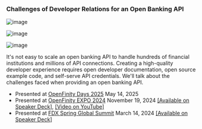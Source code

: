 ### Challenges of Developer Relations for an Open Banking API

![image](https://github.com/DevWithTheHair/Conference-Talks/assets/31429468/8748b7aa-c303-47fd-af04-b3f08f60b9bf)

![image](https://github.com/user-attachments/assets/f3e4d569-916b-42b1-9a88-697fe48d99bd)

![image](https://github.com/user-attachments/assets/e2ee4f5b-d5ff-4a7d-bb9c-a43b96bf6cd8)

It's not easy to scale an open banking API to handle hundreds of financial institutions and millions of API connections. Creating a high-quality developer experience requires open developer documentation, open source example code, and self-serve API credentials. We'll talk about the challenges faced when providing an open banking API.

- Presented at [OpenFinity Days 2025](https://www.openfinity.org/2025-openfinity-days) May 14, 2025
- Presented at [OpenFinity EXPO 2024](https://www.openfinity.org/expo2024) November 19, 2024 [[Available on Speaker Deck]](https://speakerdeck.com/devwiththehair/challenges-of-developer-relations-for-an-open-banking-api), [[Video on YouTube]](https://www.youtube.com/watch?v=3QYGgMB3-0E)
- Presented at [FDX Spring Global Summit](https://financialdataexchange.org/FDX/Global-Summit-2024.aspx) March 14, 2024 [[Available on Speaker Deck]](https://speakerdeck.com/devwiththehair/challenges-of-developer-relations-for-an-open-banking-api)
